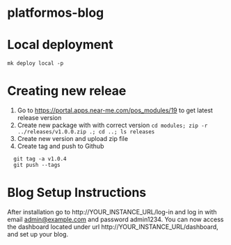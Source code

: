 # platformos-blog

# Local deployment

`mk deploy local -p`

# Creating new releae

1. Go to https://portal.apps.near-me.com/pos_modules/19 to get latest release version
2. Create new package with with correct version
  `cd modules; zip -r ../releases/v1.0.0.zip .; cd ..; ls releases`
3. Create new version and upload zip file
4. Create tag and push to Github
  ```
    git tag -a v1.0.4
    git push --tags
  ```



# Blog Setup Instructions

After installation go to http://YOUR_INSTANCE_URL/log-in and log in with email admin@example.com and password admin1234. You can now access the dashboard located under url http://YOUR_INSTANCE_URL/dashboard, and set up your blog.
